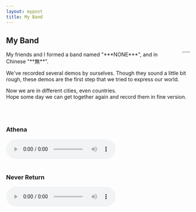```yaml
---
layout: mypost
title: My Band
---
```


## My Band
<div style="float: right; margin-left: 20px; margin-bottom: 20px;">
  <a href="https://www.imagehub.cc/image/band-logo.CHlGzg"><img src="https://s1.imagehub.cc/images/2024/12/06/8fb085a9ed01724abd94fa1414fbef6c.jpg" alt="band logo" border="0" style="zoom:25%;"></a>
</div>
My friends and I formed a band named "***NONE***", and in Chinese "**無**".
<br>

We've recorded several demos by ourselves. Though they sound a little bit rough, these demos are the first step that we tried to express our world.
<br>

Now we are in different cities, even countries.<br>Hope some day we can get together again and  record them in fine version.

<br>

<br>

### Athena
<audio controls>
  <source src="{{ '/posts/music/Athena.mp3' | relative_url }}" type="audio/mpeg">
  Your browser does not support audio playback.
</audio>
<br>

<br>

### Never Return
<audio controls>
  <source src="{{ '/posts/music/No_return.mp3' | relative_url }}" type="audio/mpeg">
  Your browser does not support audio playback.
</audio>